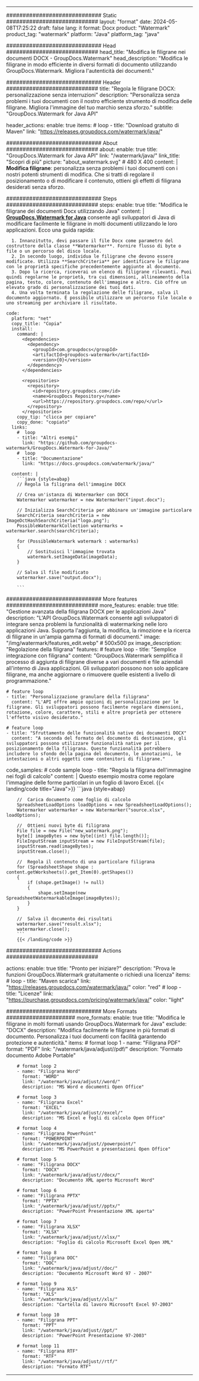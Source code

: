 
---
############################# Static ############################
layout: "format"
date:  2024-05-08T17:25:22
draft: false
lang: it
format: Docx
product: "Watermark"
product_tag: "watermark"
platform: "Java"
platform_tag: "java"

############################# Head ############################
head_title: "Modifica le filigrane nei documenti DOCX - GroupDocs.Watermark"
head_description: "Modifica le filigrane in modo efficiente in diversi formati di documento utilizzando GroupDocs.Watermark. Migliora l'autenticità dei documenti."

############################# Header ############################
title: "Regola le filigrane DOCX: personalizzazione senza interruzioni" 
description: "Personalizza senza problemi i tuoi documenti con il nostro efficiente strumento di modifica delle filigrane. Migliora l'immagine del tuo marchio senza sforzo."
subtitle: "GroupDocs.Watermark for Java API" 

header_actions:
  enable: true
  items:
    #  loop
    - title: "Download gratuito di Maven"
      link: "https://releases.groupdocs.com/watermark/java/"
      
############################# About ############################
about:
    enable: true
    title: "GroupDocs.Watermark for Java API"
    link: "/watermark/java/"
    link_title: "Scopri di più"
    picture: "about_watermark.svg" # 480 X 400
    content: |
       **Modifica filigrane**: personalizza senza problemi i tuoi documenti con i nostri potenti strumenti di modifica. Che si tratti di regolare il posizionamento o di modificare il contenuto, ottieni gli effetti di filigrana desiderati senza sforzo.

############################# Steps ############################
steps:
    enable: true
    title: "Modifica le filigrane dei documenti Docx utilizzando Java"
    content: |
      **[GroupDocs.Watermark for Java](https://products.groupdocs.com/watermark/java/)** consente agli sviluppatori di Java di modificare facilmente le filigrane in molti documenti utilizzando le loro applicazioni. Ecco una guida rapida:
      
      1. Innanzitutto, devi passare il file Docx come parametro del costruttore della classe **Watermarker**. Fornire flusso di byte o file o un percorso del disco locale.
      2. In secondo luogo, individua le filigrane che devono essere modificate. Utilizza **SearchCriteria** per identificare le filigrane con le proprietà specifiche precedentemente aggiunte al documento.
      3. Dopo la ricerca, riceverai un elenco di filigrane rilevanti. Puoi quindi regolarne le proprietà, tra cui dimensioni, allineamento della pagina, testo, colore, contenuto dell'immagine e altro. Ciò offre un elevato grado di personalizzazione dei tuoi dati.
      4. Una volta terminata la regolazione delle filigrane, salva il documento aggiornato. È possibile utilizzare un percorso file locale o uno streaming per archiviare il risultato.
   
    code:
      platform: "net"
      copy_title: "Copia"
      install:
        command: |
          <dependencies>
            <dependency>
              <groupId>com.groupdocs</groupId>
              <artifactId>groupdocs-watermark</artifactId>
              <version>{0}</version>
            </dependency>
          </dependencies>

          <repositories>
            <repository>
              <id>repository.groupdocs.com</id>
              <name>GroupDocs Repository</name>
              <url>https://repository.groupdocs.com/repo/</url>
            </repository>
          </repositories>
        copy_tip: "clicca per copiare"
        copy_done: "copiato"
      links:
        #  loop
        - title: "Altri esempi"
          link: "https://github.com/groupdocs-watermark/GroupDocs.Watermark-for-Java/"
        #  loop
        - title: "Documentazione"
          link: "https://docs.groupdocs.com/watermark/java/"
          
      content: |
        ```java {style=abap}
        // Regola la filigrana dell'immagine DOCX

        // Crea un'istanza di Watermarker con DOCX
        Watermarker watermarker = new Watermarker("input.docx");
        
        // Inizializza SearchCriteria per abbinare un'immagine particolare
        SearchCriteria searchCriteria = new ImageDctHashSearchCriteria("logo.png");
        PossibleWatermarkCollection watermarks = watermarker.search(searchCriteria);

        for (PossibleWatermark watermark : watermarks)
        {
            // Sostituisci l'immagine trovata
            watermark.setImageData(imageData);
        }

        // Salva il file modificato
        watermarker.save("output.docx");
        
        ```
        
############################# More features ############################
more_features:
  enable: true
  title: "Gestione avanzata della filigrana DOCX per le applicazioni Java"
  description: "L'API GroupDocs.Watermark consente agli sviluppatori di integrare senza problemi la funzionalità di watermarking nelle loro applicazioni Java. Supporta l'aggiunta, la modifica, la rimozione e la ricerca di filigrane in un'ampia gamma di formati di documenti."
  image: "/img/watermark/features_edit.webp" # 500x500 px
  image_description: "Regolazione della filigrana"
  features:
    # feature loop
    - title: "Semplice integrazione con filigrana"
      content: "GroupDocs.Watermark semplifica il processo di aggiunta di filigrane diverse a vari documenti e file aziendali all'interno di Java applicazioni. Gli sviluppatori possono non solo applicare filigrane, ma anche aggiornare o rimuovere quelle esistenti a livello di programmazione."

    # feature loop
    - title: "Personalizzazione granulare della filigrana"
      content: "L'API offre ampie opzioni di personalizzazione per le filigrane. Gli sviluppatori possono facilmente regolare dimensioni, rotazione, colore, carattere, stili e altre proprietà per ottenere l'effetto visivo desiderato."

    # feature loop
    - title: "Sfruttamento delle funzionalità native dei documenti DOCX"
      content: "A seconda del formato del documento di destinazione, gli sviluppatori possono utilizzare funzionalità native per il posizionamento della filigrana. Queste funzionalità potrebbero includere lo sfondo della pagina del documento, le annotazioni, le intestazioni o altri oggetti come contenitori di filigrane."
      
  code_samples:
    # code sample loop
    - title: "Regola la filigrana dell'immagine nei fogli di calcolo"
      content: |
        Questo esempio mostra come regolare l'immagine delle forme particolari in un foglio di lavoro Excel.
        {{< landing/code title="Java">}}
        ```java {style=abap}
        
        //  Carica documento come foglio di calcolo
        SpreadsheetLoadOptions loadOptions = new SpreadsheetLoadOptions();
        Watermarker watermarker = new Watermarker("source.xlsx", loadOptions);

        //  Ottieni nuovi byte di filigrana
        File file = new File("new_watermark.png");
        byte[] imageBytes = new byte[(int) file.length()];
        FileInputStream inputStream = new FileInputStream(file);
        inputStream.read(imageBytes);
        inputStream.close();

        //  Regola il contenuto di una particolare filigrana
        for (SpreadsheetShape shape : content.getWorksheets().get_Item(0).getShapes())
        {
            if (shape.getImage() != null)
            {
                shape.setImage(new SpreadsheetWatermarkableImage(imageBytes));
            }
        }

        //  Salva il documento dei risultati
        watermarker.save("result.xlsx");
        watermarker.close();
        ```
        {{< /landing/code >}}


############################# Actions ############################

actions:
  enable: true
  title: "Pronto per iniziare?"
  description: "Prova le funzioni GroupDocs.Watermark gratuitamente o richiedi una licenza"
  items:
    #  loop
    - title: "Maven scarica"
      link: "https://releases.groupdocs.com/watermark/java/"
      color: "red"
        #  loop
    - title: "Licenze"
      link: "https://purchase.groupdocs.com/pricing/watermark/java/"
      color: "light"


############################# More Formats #####################
more_formats:
    enable: true
    title: "Modifica le filigrane in molti formati usando GroupDocs.Watermark for Java"
    exclude: "DOCX"
    description: "Modifica facilmente le filigrane in più formati di documento. Personalizza i tuoi documenti con facilità garantendo protezione e autenticità."
    items: 
        # format loop 1
        - name: "Filigrana PDF"
          format: "PDF"
          link: "/watermark/java/adjust//pdf/"
          description: "Formato documento Adobe Portable"

        # format loop 2
        - name: "Filigrana Word"
          format: "WORD"
          link: "/watermark/java/adjust//word/"
          description: "MS Word e documenti Open Office"
          
        # format loop 3
        - name: "Filigrana Excel"
          format: "EXCEL"
          link: "/watermark/java/adjust//excel/"
          description: "MS Excel e fogli di calcolo Open Office"

        # format loop 4
        - name: "Filigrana PowerPoint"
          format: "POWERPOINT"
          link: "/watermark/java/adjust//powerpoint/"
          description: "MS PowerPoint e presentazioni Open Office"

        # format loop 5
        - name: "Filigrana DOCX"
          format: "DOCX"
          link: "/watermark/java/adjust//docx/"
          description: "Documento XML aperto Microsoft Word"
          
        # format loop 6
        - name: "Filigrana PPTX"
          format: "PPTX"
          link: "/watermark/java/adjust//pptx/"
          description: "PowerPoint Presentazione XML aperta"
          
        # format loop 7
        - name: "Filigrana XLSX"
          format: "XLSX"
          link: "/watermark/java/adjust//xlsx/"
          description: "Foglio di calcolo Microsoft Excel Open XML"

        # format loop 8
        - name: "Filigrana DOC"
          format: "DOC"
          link: "/watermark/java/adjust//doc/"
          description: "Documento Microsoft Word 97 - 2007"

        # format loop 9
        - name: "Filigrana XLS"
          format: "XLS"
          link: "/watermark/java/adjust//xls/"
          description: "Cartella di lavoro Microsoft Excel 97-2003"

        # format loop 10
        - name: "Filigrana PPT"
          format: "PPT"
          link: "/watermark/java/adjust//ppt/"
          description: "PowerPoint Presentazione 97-2003"

        # format loop 11
        - name: "Filigrana RTF"
          format: "RTF"
          link: "/watermark/java/adjust//rtf/"
          description: "Formato RTF"

---